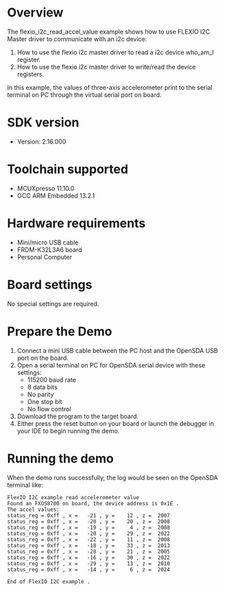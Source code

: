 Overview
========
The flexio_i2c_read_accel_value example shows how to use FLEXIO I2C  Master driver to communicate with an i2c device:

 1. How to use the flexio i2c master driver to read a i2c device who_am_I register.
 2. How to use the flexio i2c master driver to write/read the device registers.

In this example, the values of three-axis accelerometer print to the serial terminal on PC through
the virtual serial port on board.

SDK version
===========
- Version: 2.16.000

Toolchain supported
===================
- MCUXpresso  11.10.0
- GCC ARM Embedded  13.2.1

Hardware requirements
=====================
- Mini/micro USB cable
- FRDM-K32L3A6 board
- Personal Computer

Board settings
==============
No special settings are required.

Prepare the Demo
================
1.  Connect a mini USB cable between the PC host and the OpenSDA USB port on the board.
2.  Open a serial terminal on PC for OpenSDA serial device with these settings:
    - 115200 baud rate
    - 8 data bits
    - No parity
    - One stop bit
    - No flow control
3.  Download the program to the target board.
4.  Either press the reset button on your board or launch the debugger in your IDE to begin running the demo.

Running the demo
================
When the demo runs successfully, the log would be seen on the OpenSDA terminal like:

~~~~~~~~~~~~~~~~~~~~~
FlexIO I2C example read accelerometer value
Found an FXOS8700 on board, the device address is 0x1E .
The accel values:
status_reg = 0xff , x =   -21 , y =    12 , z =  2007
status_reg = 0xff , x =   -20 , y =    20 , z =  2008
status_reg = 0xff , x =   -19 , y =     4 , z =  2008
status_reg = 0xff , x =   -20 , y =    29 , z =  2022
status_reg = 0xff , x =   -22 , y =    11 , z =  2008
status_reg = 0xff , x =   -18 , y =    33 , z =  2013
status_reg = 0xff , x =   -28 , y =    21 , z =  2005
status_reg = 0xff , x =   -16 , y =    30 , z =  2022
status_reg = 0xff , x =   -29 , y =    13 , z =  2010
status_reg = 0xff , x =   -14 , y =     6 , z =  2024

End of FlexIO I2C example .
~~~~~~~~~~~~~~~~~~~~~
